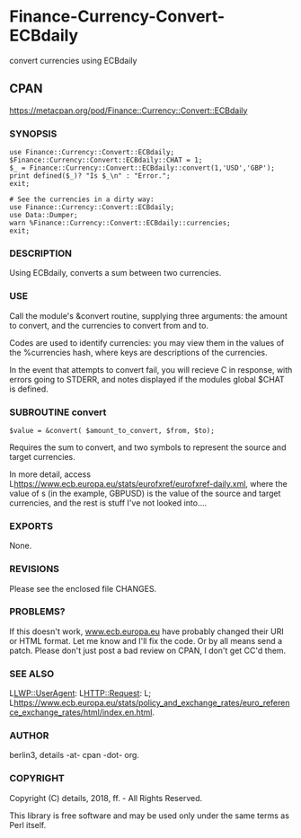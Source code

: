 # Finance-Currency-Convert-ECBdaily
convert currencies using ECBdaily

## CPAN
https://metacpan.org/pod/Finance::Currency::Convert::ECBdaily

### SYNOPSIS

	use Finance::Currency::Convert::ECBdaily;
	$Finance::Currency::Convert::ECBdaily::CHAT = 1;
	$_ = Finance::Currency::Convert::ECBdaily::convert(1,'USD','GBP');
	print defined($_)? "Is $_\n" : "Error.";
	exit;

	# See the currencies in a dirty way:
	use Finance::Currency::Convert::ECBdaily;
	use Data::Dumper;
	warn %Finance::Currency::Convert::ECBdaily::currencies;
	exit;

### DESCRIPTION

Using ECBdaily, converts a sum between two currencies.


### USE

Call the module's &convert routine, supplying three arguments:
the amount to convert, and the currencies to convert from and to.

Codes are used to identify currencies: you may view them in the
values of the %currencies hash, where keys are descriptions of
the currencies.

In the event that attempts to convert fail, you will recieve C<undef>
in response, with errors going to STDERR, and notes displayed if
the modules global $CHAT is defined.

### SUBROUTINE convert

	$value = &convert( $amount_to_convert, $from, $to);

Requires the sum to convert, and two symbols to represent the source
and target currencies.

In more detail, access L<https://www.ecb.europa.eu/stats/eurofxref/eurofxref-daily.xml>,
where the value of s (in the example, GBPUSD) is the value of the source
and target currencies, and the rest is stuff I've not looked into....


### EXPORTS

None.

### REVISIONS

Please see the enclosed file CHANGES.

### PROBLEMS?

If this doesn't work, www.ecb.europa.eu have probably changed their URI or HTML format.
Let me know and I'll fix the code. Or by all means send a patch.
Please don't just post a bad review on CPAN, I don't get CC'd them.

### SEE ALSO

L<LWP::UserAgent>: L<HTTP::Request>: L<JSON>;
L<https://www.ecb.europa.eu/stats/policy_and_exchange_rates/euro_reference_exchange_rates/html/index.en.html>.

### AUTHOR

berlin3, details -at- cpan -dot- org.

### COPYRIGHT

Copyright (C) details, 2018, ff. - All Rights Reserved.

This library is free software and may be used only under the same terms as Perl itself.

